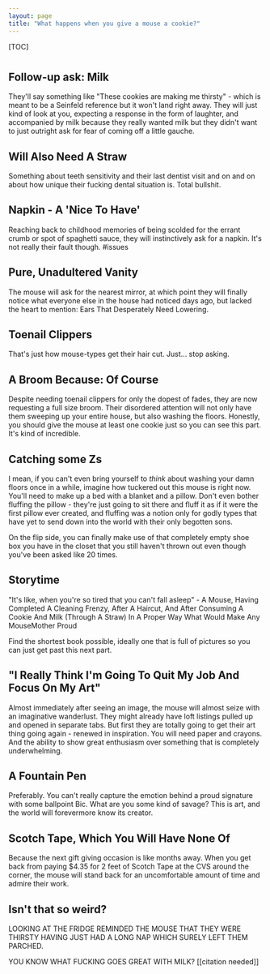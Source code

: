 ```yaml
---
layout: page
title: "What happens when you give a mouse a cookie?"
---
```


[TOC]

# 

## Follow-up ask: Milk

They'll say something like "These cookies are making me thirsty" - which is
meant to be a Seinfeld reference but it won't land right away. They will just
kind of look at you, expecting a response in the form of laughter, and
accompanied by milk because they really wanted milk but they didn't want to just
outright ask for fear of coming off a little gauche.

## Will Also Need A Straw

Something about teeth sensitivity and their last dentist visit and on
and on about how unique their fucking dental situation is. Total bullshit.

## Napkin - A 'Nice To Have'

Reaching back to childhood memories of being scolded for the errant crumb or
spot of spaghetti sauce, they will instinctively ask for a napkin. It's not
really their fault though. #issues

## Pure, Unadultered Vanity

The mouse will ask for the nearest mirror, at which point they will finally
notice what everyone else in the house had noticed days ago, but lacked the
heart to mention: Ears That Desperately Need Lowering.

## Toenail Clippers

That's just how mouse-types get their hair cut. Just... stop asking.

## A Broom Because: Of Course

Despite needing toenail clippers for only the dopest of fades, they are now
requesting a full size broom. Their disordered attention will not only have them
sweeping up your entire house, but also washing the floors. Honestly, you should
 give the mouse at least one cookie just so you can see this part. It's kind of
 incredible.

## Catching some Zs

I mean, if you can't even bring yourself to _think_ about washing your damn floors
once in a while, imagine how tuckered out this mouse is right now. You'll need
to make up a bed with a blanket and a pillow. Don't even bother fluffing the
pillow - they're just going to sit there and fluff it as if it were the first
pillow ever created, and fluffing was a notion only for godly types that have yet
to send down into the world with their only begotten sons.

On the flip side, you can finally make use of that completely empty shoe box you
have in the closet that you still haven't thrown out even though you've been
asked like 20 times.

## Storytime

"It's like, when you're so tired that you can't fall asleep" - A Mouse, Having
Completed A Cleaning Frenzy, After A Haircut, And After Consuming A Cookie And Milk
(Through A Straw) In A Proper Way What Would Make Any MouseMother Proud

Find the shortest book possible, ideally one that is full of pictures so you
can just get past this next part.

## "I Really Think I'm Going To Quit My Job And Focus On My Art"

Almost immediately after seeing an image, the mouse will almost seize with an
imaginative wanderlust. They might already have loft listings pulled up and
opened in separate tabs. But first they are totally going to get their art thing
going again - renewed in inspiration. You will need paper and crayons. And the
ability to show great enthusiasm over something that is completely underwhelming.

## A Fountain Pen

Preferably. You can't really capture the emotion behind a proud signature with
some ballpoint Bic. What are you some kind of savage? This is art, and the
world will forevermore know its creator.

## Scotch Tape, Which You Will Have None Of

Because the next gift giving occasion is like months away. When you get back from
paying $4.35 for 2 feet of Scotch Tape at the CVS around the corner, the mouse
will stand back for an uncomfortable amount of time and admire their work.

## Isn't that so weird?

LOOKING AT THE FRIDGE REMINDED THE MOUSE THAT THEY WERE THIRSTY HAVING JUST HAD
A LONG NAP WHICH SURELY LEFT THEM PARCHED.

YOU KNOW WHAT FUCKING GOES GREAT WITH MILK? [[citation needed]]